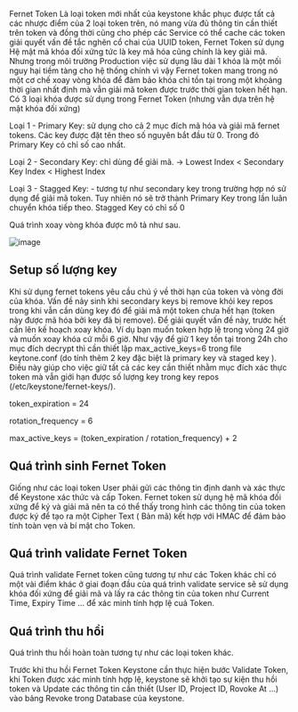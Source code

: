 Fernet Token
Là loại token mới nhất của keystone khắc phục được tất cả các nhược điểm của 2 loại token trên, nó mang vừa đủ thông tin cần thiết trên token và đồng thời cũng cho phép các Service có thể cache các token giải quyết vấn đề tắc nghẽn cổ chai của UUID token, Fernet Token sử dụng Hệ mật mã khóa đối xứng tức là key mã hóa cũng chính là key giải mã. Nhưng trong môi trường Production việc sử dụng lâu dài 1 khóa là một mối nguy hại tiềm tàng cho hệ thống chính vì vậy Fernet token mang trong nó một cơ chế xoay vòng khóa để đảm bảo khóa chỉ tồn tại trong một khoảng thời gian nhất định mà vẫn giải mã token được trước thời gian token hết hạn. Có 3 loại khóa được sử dụng trong Fernet Token (nhưng vẫn dựa trên hệ mật khóa đối xứng)

Loại 1 - Primary Key: sử dụng cho cả 2 mục đích mã hóa và giải mã fernet tokens. Các key được đặt tên theo số nguyên bắt đầu từ 0. Trong đó Primary Key có chỉ số cao nhất.

Loại 2 - Secondary Key: chỉ dùng để giải mã. -> Lowest Index < Secondary Key Index < Highest Index

Loại 3 - Stagged Key: - tương tự như secondary key trong trường hợp nó sử dụng để giải mã token. Tuy nhiên nó sẽ trở thành Primary Key trong lần luân chuyển khóa tiếp theo. Stagged Key có chỉ số 0

Quá trình xoay vòng khóa được mô tả như sau.

![image](https://user-images.githubusercontent.com/44855268/141074882-9fa421a5-12c9-4b6f-921d-d0245b696fec.png)

## Setup số lượng key

Khi sử dụng fernet tokens yêu cầu chú ý về thời hạn của token và vòng đời của khóa. Vấn đề nảy sinh khi secondary keys bị remove khỏi key repos trong khi vẫn cần dùng key đó để giải mã một token chưa hết hạn (token này được mã hóa bởi key đã bị remove).
Để giải quyết vấn đề này, trước hết cần lên kế hoạch xoay khóa. Ví dụ bạn muốn token hợp lệ trong vòng 24 giờ và muốn xoay khóa cứ mỗi 6 giờ. Như vậy để giữ 1 key tồn tại trong 24h cho mục đích decrypt thì cần thiết lập max_active_keys=6 trong file keytone.conf (do tính thêm 2 key đặc biệt là primary key và staged key ). Điều này giúp cho việc giữ tất cả các key cần thiết nhằm mục đích xác thực token mà vẫn giới hạn được số lượng key trong key repos (/etc/keystone/fernet-keys/).

token_expiration = 24

rotation_frequency = 6

max_active_keys = (token_expiration / rotation_frequency) + 2

## Quá trình sinh Fernet Token
Giống như các loại token User phải gửi các thông tin định danh và xác thực để Keystone xác thức và cấp Token. Fernet token sử dụng hệ mã khóa đối xứng để ký và giải mã nên ta có thể thấy trong hình các thông tin của token được ký để tạo ra một Cipher Text ( Bản mã) kết hợp với HMAC để đảm bảo tính toàn vẹn và bí mật cho Token.

## Quá trình validate Fernet Token
Quá trình validate Fernet token cũng tương tự như các Token khác chỉ có một vài điểm khác ở giai đoạn đầu của quá trình validate service sẽ sử dụng khóa đối xứng để giải mã và lấy ra các thông tin của token như Current Time, Expiry Time ... để xác minh tính hợp lệ cuả Token.

## Quá trình thu hồi
Quá trình thu hồi hoàn toàn tương tự như các loại token khác.

Trước khi thu hồi Fernet Token Keystone cần thực hiện bước Validate Token, khi Token được xác minh tính hợp lệ, keystone sẽ khởi tạo sự kiện thu hồi token và Update các thông tin cần thiết (User ID, Project ID, Rovoke At ...) vào bảng Revoke trong Database của keystone.
